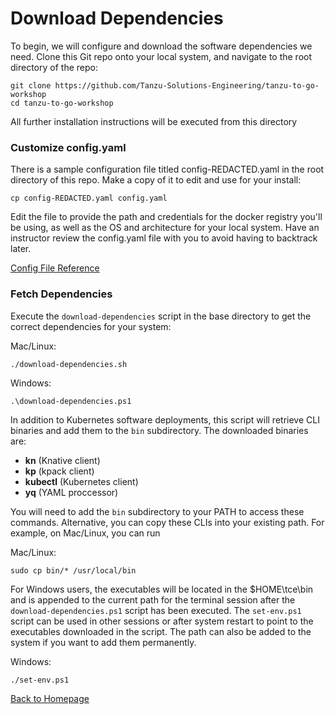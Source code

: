 # Download Dependencies

To begin, we will configure and download the software dependencies we need. Clone this Git repo onto your local system, and navigate to the root directory of the repo:

```
git clone https://github.com/Tanzu-Solutions-Engineering/tanzu-to-go-workshop
cd tanzu-to-go-workshop
```

All further installation instructions will be executed from this directory

### Customize config.yaml

There is a sample configuration file titled config-REDACTED.yaml in the root directory of this repo. Make a copy of it to edit and use for your install:

```
cp config-REDACTED.yaml config.yaml
```

Edit the file to provide the path and credentials for the docker registry you'll be using, as well as the OS and architecture for your local system. Have an instructor review the config.yaml file with you to avoid having to backtrack later.

[Config File Reference](config-reference.md)

### Fetch Dependencies

Execute the `download-dependencies` script in the base directory to get the correct dependencies for your system:

Mac/Linux:
```
./download-dependencies.sh
```

Windows:
```
.\download-dependencies.ps1
```

In addition to Kubernetes software deployments, this script will retrieve CLI binaries and add them to the `bin` subdirectory. The downloaded binaries are:
* **kn** (Knative client)
* **kp** (kpack client)
* **kubectl** (Kubernetes client)
* **yq** (YAML proccessor)

You will need to add the ```bin``` subdirectory to your PATH  to access these commands. Alternative, you can copy these CLIs into your existing path. For example, on Mac/Linux, you can run

Mac/Linux:
```
sudo cp bin/* /usr/local/bin
```

For Windows users, the executables will be located in the $HOME\tce\bin and is appended to the current path for the terminal session after the `download-dependencies.ps1` script has been executed. The `set-env.ps1` script can be used in other sessions or after system restart to point to the executables downloaded in the script. The path can also be added to the system if you want to add them permanently.

Windows:
```
./set-env.ps1
```

[Back to Homepage](../README.md)